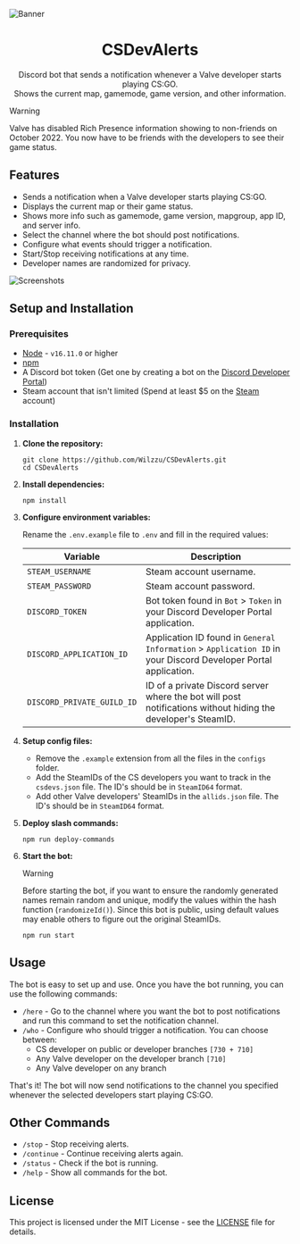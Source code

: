 ![Banner](https://i.imgur.com/0u6aWKZ.png)

<h1 align="center">CSDevAlerts</h1>

<p align="center">Discord bot that sends a notification whenever a Valve developer starts playing CS:GO.</br> Shows the current map, gamemode, game version, and other information.</p>

> [!WARNING]
> Valve has disabled Rich Presence information showing to non-friends on October 2022. You now have to be friends with the developers to see their game status.

## Features

- Sends a notification when a Valve developer starts playing CS:GO.
- Displays the current map or their game status.
- Shows more info such as gamemode, game version, mapgroup, app ID, and server info.
- Select the channel where the bot should post notifications.
- Configure what events should trigger a notification.
- Start/Stop receiving notifications at any time.
- Developer names are randomized for privacy.

![Screenshots](https://i.imgur.com/iB0mbYn.png)

## Setup and Installation

### Prerequisites

- [Node](https://nodejs.org/) - `v16.11.0` or higher
- [npm](https://www.npmjs.com/)
- A Discord bot token (Get one by creating a bot on the [Discord Developer Portal](https://discord.com/developers/applications))
- Steam account that isn't limited (Spend at least $5 on the [Steam](https://store.steampowered.com/) account)

### Installation

1. **Clone the repository:**

   ```
   git clone https://github.com/Wilzzu/CSDevAlerts.git
   cd CSDevAlerts
   ```

2. **Install dependencies:**

   ```
   npm install
   ```

3. **Configure environment variables:**

   Rename the `.env.example` file to `.env` and fill in the required values:

   | Variable                   | Description                                                                                                    |
   | -------------------------- | -------------------------------------------------------------------------------------------------------------- |
   | `STEAM_USERNAME`           | Steam account username.                                                                                        |
   | `STEAM_PASSWORD`           | Steam account password.                                                                                        |
   | `DISCORD_TOKEN`            | Bot token found in `Bot` > `Token` in your Discord Developer Portal application.                               |
   | `DISCORD_APPLICATION_ID`   | Application ID found in `General Information` > `Application ID` in your Discord Developer Portal application. |
   | `DISCORD_PRIVATE_GUILD_ID` | ID of a private Discord server where the bot will post notifications without hiding the developer's SteamID.   |

4. **Setup config files:**

   - Remove the `.example` extension from all the files in the `configs` folder.
   - Add the SteamIDs of the CS developers you want to track in the `csdevs.json` file. The ID's should be in `SteamID64` format.
   - Add other Valve developers' SteamIDs in the `allids.json` file. The ID's should be in `SteamID64` format.

5. **Deploy slash commands:**

   ```
   npm run deploy-commands
   ```

6. **Start the bot:**

   > [!WARNING]
   > Before starting the bot, if you want to ensure the randomly generated names remain random and unique, modify the values within the hash function (`randomizeId()`). Since this bot is public, using default values may enable others to figure out the original SteamIDs.

   ```
   npm run start
   ```

## Usage

The bot is easy to set up and use. Once you have the bot running, you can use the following commands:

- `/here` - Go to the channel where you want the bot to post notifications and run this command to set the notification channel.
- `/who` - Configure who should trigger a notification. You can choose between:
  - CS developer on public or developer branches `[730 + 710]`
  - Any Valve developer on the developer branch `[710]`
  - Any Valve developer on any branch

That's it! The bot will now send notifications to the channel you specified whenever the selected developers start playing CS:GO.

## Other Commands

- `/stop` - Stop receiving alerts.
- `/continue` - Continue receiving alerts again.
- `/status` - Check if the bot is running.
- `/help` - Show all commands for the bot.

## License

This project is licensed under the MIT License - see the [LICENSE](LICENSE) file for details.
